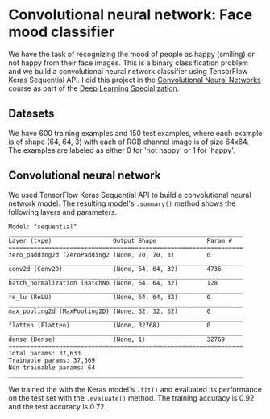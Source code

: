 # Convolutional neural network: Face mood classifier
We have the task of recognizing the mood of people as happy (smiling) or not happy from their face images. This is a binary classification problem and we build a convolutional neural network classifier using TensorFlow Keras Sequential API. I did this project in the [Convolutional Neural Networks](https://www.coursera.org/learn/convolutional-neural-networks) course as part of the [Deep Learning Specialization](https://www.coursera.org/specializations/deep-learning).

## Datasets
We have 600 training examples and 150 test examples, where each example is of shape (64, 64, 3) with each of RGB channel image is of size 64x64. The examples are labeled as either 0 for 'not happy' or 1 for 'happy'.

## Convolutional neural network
We used TensorFlow Keras Sequential API to build a convolutional neural network model. The resulting model's `.summary()` method shows the following layers and parameters.
```
Model: "sequential"
_________________________________________________________________
Layer (type)                 Output Shape              Param #   
=================================================================
zero_padding2d (ZeroPadding2 (None, 70, 70, 3)         0         
_________________________________________________________________
conv2d (Conv2D)              (None, 64, 64, 32)        4736      
_________________________________________________________________
batch_normalization (BatchNo (None, 64, 64, 32)        128       
_________________________________________________________________
re_lu (ReLU)                 (None, 64, 64, 32)        0         
_________________________________________________________________
max_pooling2d (MaxPooling2D) (None, 32, 32, 32)        0         
_________________________________________________________________
flatten (Flatten)            (None, 32768)             0         
_________________________________________________________________
dense (Dense)                (None, 1)                 32769     
=================================================================
Total params: 37,633
Trainable params: 37,569
Non-trainable params: 64
_________________________________________________________________
```
We trained the with the Keras model's `.fit()` and evaluated its performance on the test set with the `.evaluate()` method. The training accuracy is 0.92 and the test accuracy is 0.72.
